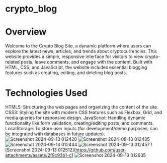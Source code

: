 # crypto_blog
# Overview
Welcome to the Crypto Blog Site, a dynamic platform where users can explore the latest news, articles, and trends about cryptocurrencies. This website provides a simple, responsive interface for visitors to view crypto-related posts, leave comments, and engage with the content. Built with HTML, CSS, and JavaScript, the website includes essential blogging features such as creating, editing, and deleting blog posts.
# Technologies Used
HTML5: Structuring the web pages and organizing the content of the site.
CSS3: Styling the site with modern CSS features such as Flexbox, Grid, and media queries for responsive design.
JavaScript: Handling dynamic functionality like form validation, creating/editing posts, and comments.
LocalStorage: To store user inputs (for development/demo purposes; can be integrated with databases in future updates).
![Screenshot 2024-09-13 012420](https://github.com/user-attachments/assets/cde744f5-b924-4787-820d-85fc450e39f2)
![Screenshot 2024-09-13 012435](https://github.com/user-attachments/assets/c9afc61c-8c0f-4f44-a670-c46232388992)
![Screenshot 2024-09-13 012444](https://github.com/user-attachments/assets/bc21e131-a534-4d11-96ec-c6b65e40367c)
![Screenshot 2024-09-13 012457](https://github.com/user-attachments/assets/574dd2f5-1b76-4f10-b4ac-84a12ebd7f5a)
![Screenshot 2024-09-13 012512](https://github.com/user-attachments/assets/2f9c93b1-c1
![Screenshot 2024-09-13 012635](https://github.com/user-attachments/assets/b12257f0-0194-4b4b-bccd-d59909e86193)
